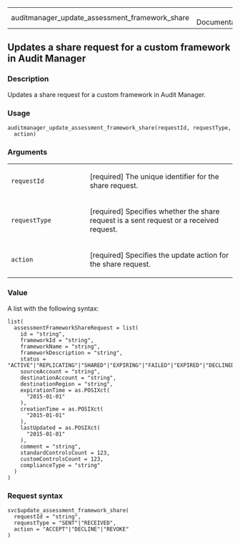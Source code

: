 <table style="width: 100%;">
<tbody>
<tr class="odd">
<td>auditmanager_update_assessment_framework_share</td>
<td style="text-align: right;">R Documentation</td>
</tr>
</tbody>
</table>

## Updates a share request for a custom framework in Audit Manager

### Description

Updates a share request for a custom framework in Audit Manager.

### Usage

    auditmanager_update_assessment_framework_share(requestId, requestType,
      action)

### Arguments

<table>
<colgroup>
<col style="width: 35%" />
<col style="width: 65%" />
</colgroup>
<tbody>
<tr class="odd">
<td><code
id="auditmanager_update_assessment_framework_share_:_requestId">requestId</code></td>
<td><p>[required] The unique identifier for the share request.</p></td>
</tr>
<tr class="even">
<td><code
id="auditmanager_update_assessment_framework_share_:_requestType">requestType</code></td>
<td><p>[required] Specifies whether the share request is a sent request
or a received request.</p></td>
</tr>
<tr class="odd">
<td><code
id="auditmanager_update_assessment_framework_share_:_action">action</code></td>
<td><p>[required] Specifies the update action for the share
request.</p></td>
</tr>
</tbody>
</table>

### Value

A list with the following syntax:

    list(
      assessmentFrameworkShareRequest = list(
        id = "string",
        frameworkId = "string",
        frameworkName = "string",
        frameworkDescription = "string",
        status = "ACTIVE"|"REPLICATING"|"SHARED"|"EXPIRING"|"FAILED"|"EXPIRED"|"DECLINED"|"REVOKED",
        sourceAccount = "string",
        destinationAccount = "string",
        destinationRegion = "string",
        expirationTime = as.POSIXct(
          "2015-01-01"
        ),
        creationTime = as.POSIXct(
          "2015-01-01"
        ),
        lastUpdated = as.POSIXct(
          "2015-01-01"
        ),
        comment = "string",
        standardControlsCount = 123,
        customControlsCount = 123,
        complianceType = "string"
      )
    )

### Request syntax

    svc$update_assessment_framework_share(
      requestId = "string",
      requestType = "SENT"|"RECEIVED",
      action = "ACCEPT"|"DECLINE"|"REVOKE"
    )
